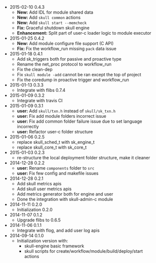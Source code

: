 * 2015-02-10 0.4.3
   * **New:** Add IDL for module shared data
   * **New:** Add `skull common` actions
   * **New:** Add `skull start --memcheck`
   * **Fix:** Graceful shutdown skull engine
   * **Enhancement:** Split part of user-c loader logic to module executor
* 2015-01-25 0.4.2
   * **New:** Add module configure file support (C API)
   * **Fix:** Fix the workflow_run missing `pack` data issue
* 2015-01-18 0.4.1
   * Add sk_triggers both for passive and proactive type
   * Rename the net_proc protocol to workflow_run
   * Fix the clean-dep
   * Fix `skull module -add` cannot be ran except the top of project
   * Fix the coredump in proactive trigger and workflow_run
* 2015-01-13 0.3.3
   * Integrate with flibs 0.7.4
* 2015-01-09 0.3.2
   * Integrate with travis CI
* 2015-01-09 0.3.1
   * **user:** Add `skull/txn.h` instead of `skull/sk_txn.h`
   * **user:** Fix add module folders incorrect issue
   * **user:** Fix add common folder failure issue due to set language incorrectly
   * **user:** Refactor user-c folder structure
* 2015-01-06 0.2.5
   * replace skull_sched_t with sk_engine_t
   * replace skull_core_t with sk_core_t
* 2015-01-03 0.2.3
   * re-structure the local deployment folder structure, make it cleaner
* 2014-12-28 0.2.2
   * **user:** Rename `components` folder to `src`
   * **user:** Fix few config and makefile issues
* 2014-12-28 0.2.1
   * Add skull metrics apis
   * Add skull user metrics apis
   * Add metrics generator both for engine and user
   * Done the integration with skull-admin-c module
* 2014-11-11 0.2.0
   * Initialization 0.2.0
* 2014-11-07 0.1.2
   * Upgrade flibs to 0.6.5
* 2014-11-06 0.1.1
   * Integrate with flog, and add user log apis
* 2014-09-14 0.1.0
   * Initialization version with:
      * skull-engine basic framework
      * skull scripts for create/workflow/module/build/deploy/start actions
